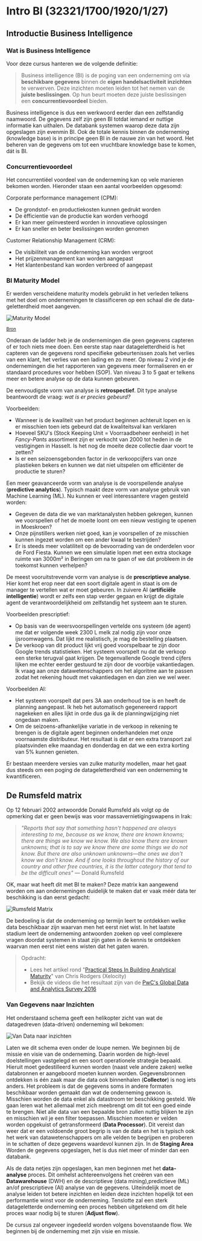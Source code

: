 # Intro BI (32321/1700/1920/1/27)

## Introductie Business Intelligence

### Wat is Business Intelligence

Voor deze cursus hanteren we de volgende definitie:

>Business intelligence (BI) is de poging van een onderneming om via **beschikbare gegevens** binnen de **eigen handelsactiviteit** **inzichten** te verwerven. Deze inzichten moeten leiden tot het nemen van de **juiste beslissingen**. Op hun beurt moeten deze juiste beslissingen een **concurrentievoordeel** bieden.

Business intelligence is dus een werkwoord eerder dan een zelfstandig naamwoord. De gegevens zelf zijn geen BI totdat iemand er nuttige informatie kan uithalen. De databank systemen waarop deze data zijn opgeslagen zijn evenmin BI. Ook de totale kennis binnen de onderneming (knowledge base) is in principe geen BI in de nauwe zin van het woord. Het beheren van de gegevens om tot een vruchtbare knowledge base te komen, dát is BI.

### Concurrentievoordeel

Het concurrentiëel voordeel van de onderneming kan op vele manieren bekomen worden. Hieronder staan een aantal voorbeelden opgesomd:

Corporate performance management (CPM):

- De grondstof- en productiekosten kunnen gedrukt worden
- De ëfficientie van de productie kan worden verhoogd
- Er kan meer geïnvesteerd worden in innovatieve oplossingen
- Er kan sneller en beter beslissingen worden genomen

Customer Relationship Management (CRM):

- De visibiliteit van de onderneming kan worden vergroot
- Het prijzenmanagement kan worden aangepast
- Het klantenbestand kan worden verbreed of aangepast

### BI Maturity Model

Er werden verscheidene maturity models gebruikt in het verleden telkens met het doel om ondernemingen te classificeren op een schaal die de data-geletterdheid moet aangeven.

![Maturity Model](Media/CMM.png)

<small>[Bron](https://www.xelocity.com)</small>

Onderaan de ladder heb je de ondernemingen die geen gegevens capteren of er toch niets mee doen. Een eerste stap naar datageletterdheid is het capteren van de gegevens rond specifieke gebeurtenissen zoals het verlies van een  klant, het verlies van een lading en zo meer. Op niveau 2 vind je de ondernemingen die het rapporteren van gegevens meer formaliseren en er standaard procedures voor hebben (SOP). Van niveau 3 to 5 gaat er telkens meer en betere analyse op de data kunnen gebeuren.

De eenvoudigste vorm van analyse is **retrospectief**. Dit type analyse beantwoordt de vraag: *wat is er precies gebeurd?*

Voorbeelden:

- Wanneer is de kwaliteit van het product beginnen achteruit lopen en is er misschien toen iets gebeurd dat de kwaliteitsval kan verklaren
- Hoeveel SKU's (Stock Keeping Unit = Voorraadbeheer eenheid) in het *Fancy-Pants* assortiment zijn er verkocht van 2000 tot heden in de vestigingen in Hasselt. Is het nog de moeite deze collectie daar voort te zetten?
- Is er een seizoensgebonden factor in de verkoopcijfers van onze plastieken bekers en kunnen we dat niet uitspelen om efficiënter de productie te sturen?

Een meer geavanceerde vorm van analyse is de voorspellende analyse (**predictive analytics**). Typisch maakt deze vorm van analyse gebruik van Machine Learning (ML). Nu kunnen er veel interessantere vragen gesteld worden:

- Gegeven de data die we van marktanalysten hebben gekregen, kunnen we voorspellen of het de moeite loont om een nieuw vestiging te openen in Moeskroen?
- Onze pijnstillers werken niet goed, kan je voorspellen of ze misschien kunnen ingezet worden om een ander kwaal te bestrijden?
- Er is steeds meer volatiliteit op de bevoorrading van de onderdelen voor de Ford Fiesta. Kunnen we een simulatie lopen met een extra stockage ruimte van 3000m² in Beringen om na te gaan of we dat probleem in de toekomst kunnen verhelpen?

De meest vooruitstrevende vorm van analyse is de **prescriptieve analyse**. Hier komt het erop neer dat een soort digitale agent in staat is om de manager te vertellen wat er moet gebeuren. In zuivere AI (**artificiële intelligentie**) wordt er zelfs een stap verder gegaan en krijgt de digitale agent de verantwoordelijkheid om zelfstandig het systeem aan te sturen.

Voorbeelden prescriptief:

- Op basis van de weersvoorspellingen vertelde ons systeem (de agent) me dat er volgende week 2300&nbsp;L melk zal nodig zijn voor onze ijsroomwagens. Dat lijkt me realistisch, je mag de bestelling plaatsen.
- De verkoop van dit product lijkt vrij goed voorspelbaar te zijn door Google trends statistieken. Het systeem voorspelt nu dat de verkoop een sterke terugval gaat krijgen. De tegenvallende Google trend cijfers lijken me echter eerder gestuurd te zijn door de voorbije vakantiedagen. Ik vraag aan onze datawetenschappers om het algoritme aan te passen zodat het rekening houdt met vakantiedagen en dan zien we wel weer.

Voorbeelden AI:

- Het systeem voorspelt dat pers 3A aan onderhoud toe is en heeft de planning aangepast. Ik heb het automatisch gegenereerd rapport nagekeken en alles lijkt in orde dus ga ik de planningwijziging niet ongedaan maken.
- Om de seizoens-afhankelijke variatie in de verkoop in rekening te brengen is de digitale agent beginnen onderhandelen met onze voornaamste distributeur. Het resultaat is dat er een extra transport zal plaatsvinden elke maandag en donderdag en dat we een extra korting van 5% kunnen genieten.

Er bestaan meerdere versies van zulke maturity modellen, maar het gaat dus steeds om een poging de datageletterdheid van een onderneming te kwantificeren.

## De Rumsfeld matrix

Op 12 februari 2002 antwoordde Donald Rumsfeld als volgt op de opmerking dat er geen bewijs was voor massavernietigingswapens in Irak:

> *"Reports that say that something hasn't happened are always interesting to me, because as we know, there are known knowns; there are things we know we know. We also know there are known unknowns; that is to say we know there are some things we do not know. But there are also unknown unknowns—the ones we don't know we don't know. And if one looks throughout the history of our country and other free countries, it is the latter category that tend to be the difficult ones"* — Donald Rumsfeld

OK, maar wat heeft dit met BI te maken? Deze matrix kan aangewend worden om aan ondernemingen duidelijk te maken dat er vaak méér data ter beschikking is dan eerst gedacht:

![Rumsfeld Matrix](Media/Rumsfeld.png)

De bedoeling is dat de onderneming op termijn leert te ontdekken welke data beschikbaar zijn waarvan men het eerst niet wist. In het laatste stadium leert de onderneming antwoorden zoeken op veel complexere vragen doordat systemen in staat zijn gaten in de kennis te ontdekken waarvan men eerst niet eens wisten dat het gaten waren.

> Opdracht:
>
> - Lees het artikel rond "[Practical Steps In Building Analytical Maturity](https://www.xelocity.com/site/page/article.asp?fpar=b413f3b3c5f5d4c)" van Chris Rodgers (Xelocity)
> - Bekijk de videos die het resultaat zijn van de [PwC's Global Data and Analytics Survey 2016](https://www.pwc.com/us/en/services/consulting/analytics/big-decision-survey.html)

### <a id="lifecycle"></a>Van Gegevens naar Inzichten ###

Het onderstaand schema geeft een helikopter zicht van wat de datagedreven (data-driven) onderneming wil bekomen:

![Van Data naar inzichten](Media/Generating_Insights.png)

Laten we dit schema even onder de loupe nemen. We beginnen bij de missie en visie van de onderneming. Daarin worden de high-level doelstellingen vastgelegd en een soort operationele strategie bepaald. Hieruit moet gedestilleerd kunnen worden (naast vele andere zaken) welke databronnen er aangeboord moeten kunnen worden. Gegevensbronnen ontdekken is één zaak maar die data ook binnenhalen (**Collector**) is nog iets anders. Het probleem is dat de gegevens soms in andere formaten beschikbaar worden gemaakt dan wat de onderneming gewoon is. Misschien worden de data enkel als datastroom ter beschikking gesteld. We gaan leren wat het allemaal met zich meebrengt om dit tot een goed einde te brengen. Niet alle data van een bepaalde bron zullen nuttig blijken te zijn en misschien wil je een filter toepassen. Misschien moeten er velden worden opgekuist of getransformeerd (**Data Processor**). Dit vereist dan weer dat er een voldoende groot begrip is van de data en het is typisch ook het werk van datawetenschappers om alle velden te begrijpen en proberen in te schatten of deze gegevens waardevol kunnen zijn. In de **Staging Area** Worden de gegevens opgeslagen, het is dus niet meer of minder dan een databank.

Als de data netjes zijn opgeslagen, kan men beginnen met het **data-analyse** proces. Dit omhelst achtereenvolgens het creëren van een **Datawarehouse** (DWH) en de descriptieve (data mining),predictieve (ML) an/of prescriptieve (AI) analyse van de gegevens. Uiteindelijk moet de analyse leiden tot betere inzichten en leiden deze inzichten hopelijk tot een performantie winst voor de onderneming. Tenslotte zal een sterk datageletterde onderneming een proces hebben uitgetekend om dit hele proces waar nodig bij te sturen (**Adjust flow**).

De cursus zal ongeveer ingedeeld worden volgens bovenstaande flow. We beginnen bij de onderneming met zijn visie en missie.
